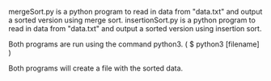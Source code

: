 mergeSort.py is a python program to read in data from "data.txt" and output a sorted version using merge sort.
insertionSort.py is a python program to read in data from "data.txt" and output a sorted version using insertion sort.

Both programs are run using the command python3.
( $ python3 [filename] )

Both programs will create a file with the sorted data.



